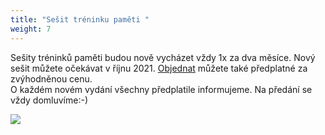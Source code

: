 ```yaml
---
title: "Sešit tréninku paměti "
weight: 7
---
```

Sešity tréninků paměti budou nově vycházet vždy 1x za dva měsíce. Nový sešit můžete očekávat v říjnu 2021.  [Objednat](https://vigvam.webooker.eu/Actions) můžete  také předplatné za zvýhodněnou cenu. \
O každém novém vydání všechny předplatile informujeme.  Na předání se vždy domluvíme:-)

![](/images/uploads/baner_pamet_vig-1-.jpg)